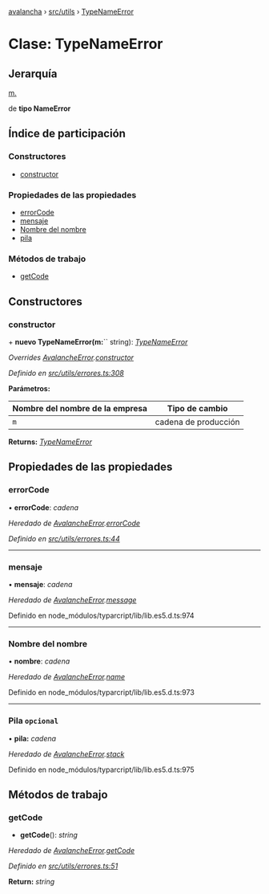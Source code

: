 [avalancha](../README.md) › [src/utils](../modules/src_utils.md) › [TypeNameError](src_utils.typenameerror.md)

# Clase: TypeNameError

## Jerarquía

[m.](src_utils.avalancheerror.md)

de **tipo NameError**

## Índice de participación

### Constructores

* [constructor](src_utils.typenameerror.md#constructor)

### Propiedades de las propiedades

* [errorCode](src_utils.typenameerror.md#errorcode)
* [mensaje](src_utils.typenameerror.md#message)
* [Nombre del nombre](src_utils.typenameerror.md#name)
* [pila](src_utils.typenameerror.md#optional-stack)

### Métodos de trabajo

* [getCode](src_utils.typenameerror.md#getcode)

## Constructores

### constructor

\+ **nuevo TypeNameError(m:**`` string): *[TypeNameError](src_utils.typenameerror.md)*

*Overrides [AvalancheError](src_utils.avalancheerror.md).[constructor](src_utils.avalancheerror.md#constructor)*

*Definido en [src/utils/errores.ts:308](https://github.com/ava-labs/avalanchejs/blob/ae78dee/src/utils/errors.ts#L308)*

**Parámetros:**

| Nombre del nombre de la empresa | Tipo de cambio |
------ | ------ |
| `m` | cadena de producción |

**Returns:** *[TypeNameError](src_utils.typenameerror.md)*

## Propiedades de las propiedades

### errorCode

• **errorCode**: *cadena*

*Heredado de [AvalancheError](src_utils.avalancheerror.md).[errorCode](src_utils.avalancheerror.md#errorcode)*

*Definido en [src/utils/errores.ts:44](https://github.com/ava-labs/avalanchejs/blob/ae78dee/src/utils/errors.ts#L44)*

___

### mensaje

• **mensaje**: *cadena*

*Heredado de [AvalancheError](src_utils.avalancheerror.md).[message](src_utils.avalancheerror.md#message)*

Definido en node_módulos/typarcript/lib/lib.es5.d.ts:974

___

### Nombre del nombre

• **nombre**: *cadena*

*Heredado de [AvalancheError](src_utils.avalancheerror.md).[name](src_utils.avalancheerror.md#name)*

Definido en node_módulos/typarcript/lib/lib.es5.d.ts:973

___

### Pila `opcional`

• **pila:** *cadena*

*Heredado de [AvalancheError](src_utils.avalancheerror.md).[stack](src_utils.avalancheerror.md#optional-stack)*

Definido en node_módulos/typarcript/lib/lib.es5.d.ts:975

## Métodos de trabajo

### getCode

- **getCode**(): *string*

*Heredado de [AvalancheError](src_utils.avalancheerror.md).[getCode](src_utils.avalancheerror.md#getcode)*

*Definido en [src/utils/errores.ts:51](https://github.com/ava-labs/avalanchejs/blob/ae78dee/src/utils/errors.ts#L51)*

**Return:** *string*
